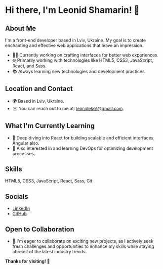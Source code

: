 # Hi there, I'm Leonid Shamarin! 👋

## About Me
I'm a front-end developer based in Lviv, Ukraine. My goal is to create enchanting and effective web applications that leave an impression.

- 👨‍💻 Currently working on crafting interfaces for better web experiences.
- 🌐 Primarily working with technologies like HTML5, CSS3, JavaScript, React, and Sass.
- 📚 Always learning new technologies and development practices.

## Location and Contact
- 🌍 Based in Lviv, Ukraine.
- ✉️ You can reach out to me at: leonideko1@gmail.com.

## What I'm Currently Learning
- 🧠 Deep diving into React for building scalable and efficient interfaces, Angular also.
- 🚀 Also interested in and learning DevOps for optimizing development processes.

## Skills
HTML5, CSS3, JavaScript, React, Sass, Git

## Socials
- [LinkedIn](https://www.linkedin.com/in/leonid-shamarin-749649272/)
- [GitHub](https://github.com/LeonidShamarin)

## Open to Collaboration
- 🤝 I'm eager to collaborate on exciting new projects, as I actively seek fresh challenges and opportunities to enhance my skills while staying abreast of the latest industry trends.

**Thanks for visiting! 🚀**
